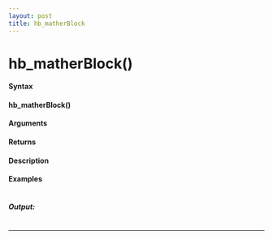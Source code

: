 ```yaml
---
layout: post
title: hb_matherBlock
---
```


# hb_matherBlock()


#### Syntax

#### hb_matherBlock()

#### Arguments

#### Returns

#### Description

#### Examples

```

```

##### Output:

```

```

---